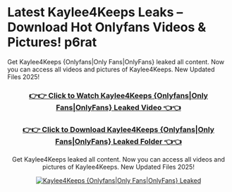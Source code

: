 # Latest Kaylee4Keeps Leaks – Download Hot Onlyfans Videos & Pictures! p6rat

Get Kaylee4Keeps {Onlyfans|Only Fans|OnlyFans} leaked all content. Now you can access all videos and pictures of Kaylee4Keeps. New Updated Files 2025!  
<div align="center">
  
### [👉👉 Click to Watch Kaylee4Keeps {Onlyfans|Only Fans|OnlyFans} Leaked Video 👈👈](https://links2leaks.com/kaylee4keeps)  
### [👉👉 Click to Download Kaylee4Keeps {Onlyfans|Only Fans|OnlyFans} Leaked Folder 👈👈](https://links2leaks.com/kaylee4keeps)  

Get Kaylee4Keeps leaked all content. Now you can access all videos and pictures of Kaylee4Keeps. New Updated Files 2025!  

[![Kaylee4Keeps {Onlyfans|Only Fans|OnlyFans} Leaked](https://i.ibb.co/93hzkbrt/l2l.gif)](https://links2leaks.com/kaylee4keeps)  

</div>
